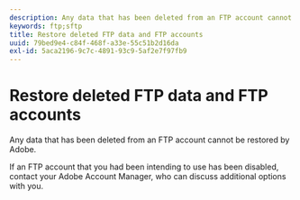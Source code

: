 ```yaml
---
description: Any data that has been deleted from an FTP account cannot be restored by Adobe.
keywords: ftp;sftp
title: Restore deleted FTP data and FTP accounts
uuid: 79bed9e4-c84f-468f-a33e-55c51b2d16da
exl-id: 5aca2196-9c7c-4891-93c9-5af2e7f97fb9
---
```

# Restore deleted FTP data and FTP accounts

Any data that has been deleted from an FTP account cannot be restored by Adobe.

If an FTP account that you had been intending to use has been disabled, contact your Adobe Account Manager, who can discuss additional options with you.
